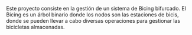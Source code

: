 Este proyecto consiste en la gestión de un sistema de Bicing bifurcado. El Bicing es un árbol binario donde los nodos son las estaciones de bicis, donde se pueden llevar a cabo diversas operaciones para gestionar las bicicletas almacenadas.
